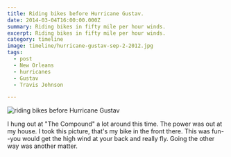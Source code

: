 ```yaml
---
title: Riding bikes before Hurricane Gustav.
date: 2014-03-04T16:00:00.000Z
summary: Riding bikes in fifty mile per hour winds.
excerpt: Riding bikes in fifty mile per hour winds.
category: timeline
image: timeline/hurricane-gustav-sep-2-2012.jpg
tags:
  - post 
  - New Orleans
  - hurricanes
  - Gustav
  - Travis Johnson

---
```


![riding bikes before Hurricane Gustav](/static/img/timeline/hurricane-gustav-sep-2-2012.jpg "riding bikes before Hurricane Gustav")

I hung out at "The Compound" a lot around this time. The power was out at my house. I took this picture, that's my bike in the front there. This was fun--you would get the high wind at your back and really fly. Going the other way was another matter.